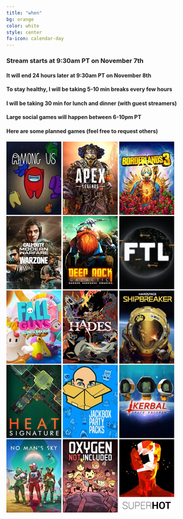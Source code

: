 ```yaml
---
title: "when"
bg: orange
color: white
style: center
fa-icon: calendar-day
---
```


### Stream starts at **9:30am PT** on **November 7th**

#### It will end **24 hours later** at 9:30am PT on November 8th

#### To stay healthy, I will be taking **5-10 min** breaks every **few hours**

#### I will be taking **30 min** for lunch and dinner **(with guest streamers)**

#### Large social games will happen between **6-10pm PT**

#### Here are some planned games **(feel free to request others)**

<div class="game-list">
  <img src="img/games/Among-Us.jpg" />
  <img src="img/games/Apex-Legends.jpg" />
  <img src="img/games/Borderlands-3.jpg" />
  <img src="img/games/Call-Of-Duty_-Modern-Warfare.jpg" />
  <img src="img/games/Deep-Rock-Galactic.jpg" />
  <img src="img/games/FTL_-Faster-Than-Light.jpg" />
  <img src="img/games/Fall-Guys_-Ultimate-Knockout.jpg" />
  <img src="img/games/Hades.jpg" />
  <img src="img/games/Hardspace_-Shipbreaker.jpg" />
  <img src="img/games/Heat-Signature.jpg" />
  <img src="img/games/Jackbox-Party-Packs.jpg" />
  <img src="img/games/Kerbal-Space-Program.jpg" />
  <img src="img/games/No-Man's-Sky.jpg" />
  <img src="img/games/Oxygen-Not-Included.jpg" />
  <img src="img/games/SUPERHOT.jpg" />
</div>
